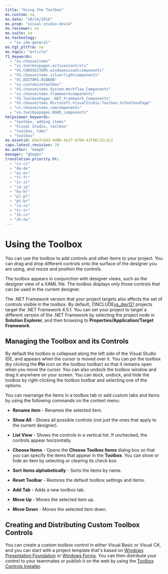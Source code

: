 ```yaml
---
title: "Using the Toolbox"
ms.custom: na
ms.date: "10/14/2016"
ms.prod: "visual-studio-dev14"
ms.reviewer: na
ms.suite: na
ms.technology: 
  - "vs-ide-general"
ms.tgt_pltfrm: na
ms.topic: "article"
f1_keywords: 
  - "vs.chooseitems"
  - "vs.toolboxpages.activexcontrols"
  - "VS.CHOOSEITEMS.windowsuixamlcomponents"
  - "VS.chooseitems.silverlightcomponents"
  - "VC.EDITORS.RIBBON"
  - "vs.customizetoolbox"
  - "VS.chooseitems.System.Workflow_Components"
  - "vs.chooseitems.frameworkcomponents"
  - "VS.ToolboxPages..NET_Framework_Components"
  - "VS.chooseitems.Microsoft.VisualStudio.Toolbox.VsToolboxPage"
  - "vs.chooseitems.comcomponents"
  - "vs.toolboxpages.NGWS_components"
helpviewer_keywords: 
  - "toolbox, adding items"
  - "Visual Studio, toolbox"
  - "toolbox, tabs"
  - "toolbox"
ms.assetid: 82e7cb43-4d0b-4e17-b7b0-43f96c22c3c2
caps.latest.revision: 20
ms.author: "kempb"
manager: "ghogen"
translation.priority.ht: 
  - "cs-cz"
  - "de-de"
  - "es-es"
  - "fr-fr"
  - "it-it"
  - "ja-jp"
  - "ko-kr"
  - "pl-pl"
  - "pt-br"
  - "ru-ru"
  - "tr-tr"
  - "zh-cn"
  - "zh-tw"
---
```

# Using the Toolbox
You can use the toolbox to add controls and other items to your project. You can drag and drop different controls onto the surface of the designer you are using, and resize and position the controls.  
  
 The toolbox appears in conjunction with designer views, such as the designer view of a XAML file. The toolbox displays only those controls that can be used in the current designer.  
  
 The .NET Framework version that your project targets also affects the set of controls visible in the toolbox. By default, [!INCLUDE[vs_dev12](../extensibility/includes/vs_dev12_md.md)] projects target the .NET Framework 4.5.1. You can set your project to target a different version of the .NET Framework by selecting the project node in **Solution Explorer**, and then browsing to **Properties/Application/Target Framework**.  
  
## Managing the Toolbox and its Controls  
 By default the toolbox is collapsed along the left side of the Visual Studio IDE, and appears when the cursor is moved over it. You can pin the toolbox (by clicking the **Pin** icon on the toolbox toolbar) so that it remains open when you move the cursor. You can also undock the toolbox window and drag it anywhere on your screen. You can dock, undock, and hide the toolbox by right-clicking the toolbox toolbar and selecting one of the options.  
  
 You can rearrange the items in a toolbox tab or add custom tabs and items by using the following commands on the context menu:  
  
-   **Rename item** - Renames the selected item.  
  
-   **Show All** - Shows all possible controls (not just the ones that apply to the current designer).  
  
-   **List View** - Shows the controls in a vertical list. If unchecked, the controls appear horizontally.  
  
-   **Choose Items** - Opens the **Choose Toolbox Items** dialog box so that you can specify the items that appear in the **Toolbox**. You can show or hide an item by selecting or clearing its check box.  
  
-   **Sort items alphabetically** - Sorts the items by name.  
  
-   **Reset Toolbar** - Restores the default toolbox settings and items.  
  
-   **Add Tab** - Adds a new toolbox tab.  
  
-   **Move Up** - Moves the selected item up.  
  
-   **Move Down** - Moves the selected item down.  
  
## Creating and Distributing Custom Toolbox Controls  
 You can create a custom toolbox control in either Visual Basic or Visual C#, and you can start with a project template that's based on [Windows Presentation Foundation](../extensibility/creating-a-wpf-toolbox-control.md) or [Windows Forms](../misc/how-to--create-a-toolbox-control-that-uses-windows-forms.md). You can then distribute your control to your teammates or publish it on the web by using the [Toolbox Controls Installer](http://download.microsoft.com/download/8/3/6/836657BD-9CCB-4ED4-B9D2-FB769473B284/TCI_whitepaper.docx).